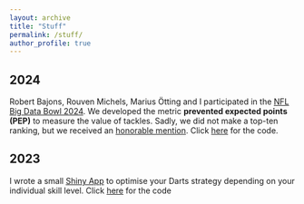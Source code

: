 ```yaml
---
layout: archive
title: "Stuff"
permalink: /stuff/
author_profile: true
---
```


## 2024
Robert Bajons, Rouven Michels, Marius Ötting and I participated in the [NFL Big Data Bowl 2024](https://www.kaggle.com/competitions/nfl-big-data-bowl-2024). We developed the metric **prevented expected points (PEP)** to measure the value of tackles. Sadly, we did not make a top-ten ranking, but we received an [honorable mention](https://x.com/StatsbyLopez/status/1753151459892367574?s=20). Click [here](https://github.com/janoleko/PEP) for the code.

## 2023
I wrote a small [Shiny App](https://janoleko.shinyapps.io/DartsOptimizeR/) to optimise your Darts strategy depending on your individual skill level. Click [here](https://github.com/janoleko/DartsOptimizeR) for the code
